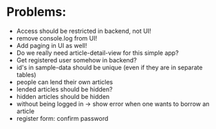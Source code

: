 # Problems:
- Access should be restricted in backend, not UI!
- remove console.log from UI!
- Add paging in UI as well!
- Do we really need article-detail-view for this simple app?
- Get registered user somehow in backend?
- id's in sample-data should be unique (even if they are in separate tables)
- people can lend their own articles
- lended articles should be hidden?
- hidden articles should be hidden
- without being logged in -> show error when one wants to borrow an article
- register form: confirm password